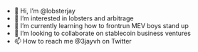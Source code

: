 - 👋 Hi, I’m @lobsterjay
- 👀 I’m interested in lobsters and arbitrage
- 🌱 I’m currently learning how to frontrun MEV boys stand up
- 💞️ I’m looking to collaborate on stablecoin business ventures
- 📫 How to reach me @3jayvh on Twitter

<!---
lobsterjay/lobsterjay is a ✨ special ✨ repository because its `README.md` (this file) appears on your GitHub profile.
You can click the Preview link to take a look at your changes.
--->
